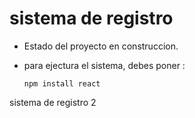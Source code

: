 <h1> sistema de registro</h1>

- Estado del proyecto en construccion.
- para ejectura el sistema, debes poner :

  ```npm install react```

sistema de registro 2
